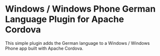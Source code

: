 Windows / Windows Phone German Language Plugin for Apache Cordova
=============

This simple plugin adds the German language to a Windows / Windows Phone app built with Apache Cordova.